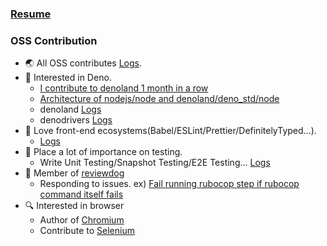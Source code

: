 ### [Resume](https://docs.google.com/document/d/1l4v60BN425cmA5NoPSaGReXqEk0_rVyjRGIX6-_wUmc/edit?usp=sharing)

### OSS Contribution

- :earth_asia:  All OSS contributes [Logs](https://github.com/pulls?q=involves%3Awafuwafu13+-user%3Awafuwafu13+author%3Awafuwafu13+-org%3Ahatena+-org%3Amaychannel-dev+-org%3Amitsueda-itsuki+-org%3Atam-bourine+-org%3Amiraiproject+-org%3Ayasagit+-org%3Aryota917+-org%3Acybozu+is%3Aclosed+).
- 🦕  Interested in Deno.
  - [I contribute to denoland 1 month in a row](https://wafuwafu13.hatenadiary.com/entry/2021/10/23/161429)
  - [Architecture of nodejs/node and denoland/deno_std/node](https://wafuwafu13.hatenadiary.com/entry/2021/12/16/191500)
  - denoland [Logs](https://github.com/pulls?q=involves%3Awafuwafu13+-user%3Awafuwafu13+author%3Awafuwafu13+org%3Adenoland)
  - denodrivers [Logs](https://github.com/pulls?q=involves%3Awafuwafu13+-user%3Awafuwafu13+author%3Awafuwafu13+org%3Adenodrivers)
- :heartbeat: Love front-end ecosystems(Babel/ESLint/Prettier/DefinitelyTyped...).
  - [Logs](https://github.com/pulls?q=involves%3Awafuwafu13+-user%3Awafuwafu13+author%3Awafuwafu13+org%3ADefinitelyTyped+org%3Ababel+org%3Aprettier+org%3Aeslint+org%3Asindresorhus+org%3Aaxios+org%3Atypescript-eslint)
- :pencil:  Place a lot of importance on testing.
  - Write Unit Testing/Snapshot Testing/E2E Testing...  [Logs](https://github.com/pulls?q=involves%3Awafuwafu13+-user%3Awafuwafu13+author%3Awafuwafu13+org%3Aredwoodjs+org%3Acoston+org%3Azpao+org%3Ayamafaktory+)
- :dog: Member of [reviewdog](https://github.com/reviewdog)
  - Responding to issues. ex) [Fail running rubocop step if rubocop command itself fails](https://github.com/reviewdog/action-rubocop/issues/60)
- 🔍 Interested in browser
  - Author of [Chromium](https://chromium.googlesource.com/chromium/src/+/HEAD/AUTHORS)
  - Contribute to [Selenium](https://github.com/pulls?q=involves%3Awafuwafu13+-user%3Awafuwafu13+author%3Awafuwafu13+org%3ASeleniumHQ)
